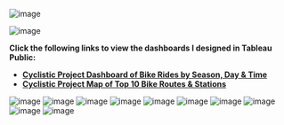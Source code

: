 ![image](https://user-images.githubusercontent.com/110440545/185351124-a89a0cde-1958-46dd-90aa-32007ee929a3.png)

![image](https://user-images.githubusercontent.com/110440545/185743800-bc432233-8c96-4b9c-ba3c-3e2d3f0479cc.png)

 **Click the following links to view the dashboards I designed in Tableau Public:**
* **[Cyclistic Project Dashboard of Bike Rides by Season, Day & Time](https://public.tableau.com/views/CyclisticProjectDashboardofBikeRidesbySeasonDayTime/DashboardRidesbyMonthDayTime?:language=en-US&:display_count=n&:origin=viz_share_link)**
* **[Cyclistic Project Map of Top 10 Bike Routes & Stations](https://public.tableau.com/views/CyclisticProjectMapofTop10BikeRoutesStations/DashboardMap?:language=en-US&:display_count=n&:origin=viz_share_link)**

![image](https://user-images.githubusercontent.com/110440545/185743670-7afd9b5f-644e-443f-8681-581eb5312b9c.png)
![image](https://user-images.githubusercontent.com/110440545/185744102-7414c285-fe04-489f-848e-24d38c781f4f.png)
![image](https://user-images.githubusercontent.com/110440545/185745239-f1fb739f-4202-4694-bfdc-1cc221624899.png)
![image](https://user-images.githubusercontent.com/110440545/185745379-53434532-36f3-4387-a1d4-42ee05fefa8d.png)
![image](https://user-images.githubusercontent.com/110440545/185745832-faec0e4d-2282-4c5e-ae5e-cb93da8f7445.png)
![image](https://user-images.githubusercontent.com/110440545/185745882-5413d16b-7a1c-4281-bb02-d24e2cd5a800.png)
![image](https://user-images.githubusercontent.com/110440545/185745919-5aa017cf-b90f-4d69-8628-e62d6e32b987.png)
![image](https://user-images.githubusercontent.com/110440545/185745944-4a77cc02-ab6e-410f-ab92-9ba18341fd13.png)
![image](https://user-images.githubusercontent.com/110440545/185746047-3cc11cae-643d-45d5-8b0d-81cf3eb8b80d.png)
![image](https://user-images.githubusercontent.com/110440545/185746069-e1946663-72c0-41b0-8bbb-60f3bdc967a2.png)














